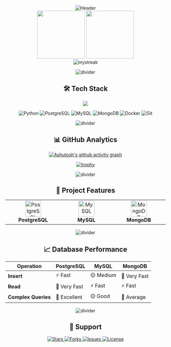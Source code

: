 <div align="center">

<!-- Логотип и заголовок -->
<img src="https://readme-typing-svg.herokuapp.com/?font=Roboto+Slab&color=37bcf7&size=35&center=true&vCenter=true&width=500&height=70&duration=4000&lines=🎬+StreamFlow+DB;🚀+Multi-Database+Platform;💫+PostgreSQL+MySQL+MongoDB" alt="Header"/>

<!-- Статистика -->
<div align="center">
  <img src="https://github-readme-stats.vercel.app/api?username=YOUR_USERNAME&show_icons=true&theme=radical" height="150"/>
  <img src="https://github-readme-stats.vercel.app/api/top-langs/?username=YOUR_USERNAME&layout=compact&theme=radical" height="150"/>
</div>

<!-- Streak -->
<img src="https://github-readme-streak-stats.herokuapp.com/?user=YOUR_USERNAME&theme=radical" alt="mystreak"/>

<!-- Анимированная разделительная линия -->
![divider](https://user-images.githubusercontent.com/73097560/115834477-dbab4500-a447-11eb-908a-139a6edaec5c.gif)

## 🛠️ Tech Stack

<!-- Иконки технологий -->
<p align="center">
  <img src="https://skillicons.dev/icons?i=python,django,fastapi,flask,postgresql,mysql,mongodb,redis,docker,aws,git,github,vscode,pycharm,linux,bash&theme=dark&perline=8" />
</p>

<!-- Badges -->
<div align="center">

![Python](https://img.shields.io/badge/Python-3776AB?style=for-the-badge&logo=python&logoColor=white)
![PostgreSQL](https://img.shields.io/badge/PostgreSQL-316192?style=for-the-badge&logo=postgresql&logoColor=white)
![MySQL](https://img.shields.io/badge/MySQL-005C84?style=for-the-badge&logo=mysql&logoColor=white)
![MongoDB](https://img.shields.io/badge/MongoDB-4EA94B?style=for-the-badge&logo=mongodb&logoColor=white)
![Docker](https://img.shields.io/badge/Docker-2CA5E0?style=for-the-badge&logo=docker&logoColor=white)
![Git](https://img.shields.io/badge/Git-F05032?style=for-the-badge&logo=git&logoColor=white)

</div>

![divider](https://user-images.githubusercontent.com/73097560/115834477-dbab4500-a447-11eb-908a-139a6edaec5c.gif)

## 📊 GitHub Analytics

<!-- Активность -->
<div align="center">
  
[![Ashutosh's github activity graph](https://github-readme-activity-graph.vercel.app/graph?username=YOUR_USERNAME&bg_color=0d1117&color=37bcf7&line=37bcf7&point=ffffff&area=true&hide_border=true)](https://github.com/ashutosh00710/github-readme-activity-graph)

</div>

<!-- Трофеи -->
<div align="center">
  
[![trophy](https://github-profile-trophy.vercel.app/?username=YOUR_USERNAME&theme=radical&no-frame=true&row=1&margin-w=20)](https://github.com/ryo-ma/github-profile-trophy)

</div>

![divider](https://user-images.githubusercontent.com/73097560/115834477-dbab4500-a447-11eb-908a-139a6edaec5c.gif)

## 🎯 Project Features

<!-- Карточки фич -->
<table align="center">
  <tr>
    <td align="center" width="200">
      <img src="https://cdn-icons-png.flaticon.com/512/5968/5968342.png" width="50" alt="PostgreSQL"/>
      <br/>
      <strong>PostgreSQL</strong>
    </td>
    <td align="center" width="200">
      <img src="https://cdn-icons-png.flaticon.com/512/1199/1199128.png" width="50" alt="MySQL"/>
      <br/>
      <strong>MySQL</strong>
    </td>
    <td align="center" width="200">
      <img src="https://cdn-icons-png.flaticon.com/512/5968/5968342.png" width="50" alt="MongoDB"/>
      <br/>
      <strong>MongoDB</strong>
    </td>
  </tr>
</table>

![divider](https://user-images.githubusercontent.com/73097560/115834477-dbab4500-a447-11eb-908a-139a6edaec5c.gif)

## 📈 Database Performance

<!-- Сравнительная таблица -->
| Operation | PostgreSQL | MySQL | MongoDB |
|-----------|------------|-------|---------|
| **Insert** | ⚡ Fast | 🟡 Medium | 🚀 Very Fast |
| **Read** | 🚀 Very Fast | ⚡ Fast | ⚡ Fast |
| **Complex Queries** | 🚀 Excellent | 🟡 Good | 🔶 Average |

![divider](https://user-images.githubusercontent.com/73097560/115834477-dbab4500-a447-11eb-908a-139a6edaec5c.gif)

## 🌟 Support

<!-- Кнопки -->
<p align="center">
  <a href="https://github.com/YOUR_USERNAME/YOUR_REPO/stargazers">
    <img src="https://img.shields.io/github/stars/YOUR_USERNAME/YOUR_REPO?color=gold&style=for-the-badge" alt="Stars"/>
  </a>
  <a href="https://github.com/YOUR_USERNAME/YOUR_REPO/forks">
    <img src="https://img.shields.io/github/forks/YOUR_USERNAME/YOUR_REPO?color=green&style=for-the-badge" alt="Forks"/>
  </a>
  <a href="https://github.com/YOUR_USERNAME/YOUR_REPO/issues">
    <img src="https://img.shields.io/github/issues/YOUR_USERNAME/YOUR_REPO?color=blue&style=for-the-badge" alt="Issues"/>
  </a>
  <a href="https://github.com/YOUR_USERNAME/YOUR_REPO/blob/main/LICENSE">
    <img src="https://img.shields.io/github/license/YOUR_USERNAME/YOUR_REPO?color=red&style=for-the-badge" alt="License"/>
  </a>
</p>
